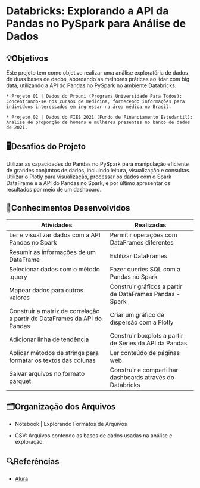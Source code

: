 # Databricks: Explorando a API da Pandas no PySpark para Análise de Dados

## 💡Objetivos
Este projeto tem como objetivo realizar uma análise exploratória de dados de duas bases de dados, abordando as melhores práticas ao lidar com big data, utilizando a API do Pandas no PySpark no ambiente Databricks.

    * Projeto 01 | Dados do Prouni (Programa Universidade Para Todos): Concentrando-se nos cursos de medicina, fornecendo informações para indivíduos interessados em ingressar na área médica no Brasil.

    * Projeto 02 | Dados do FIES 2021 (Fundo de Financiamento Estudantil): Analise de proporção de homens e mulheres presentes no banco de dados de 2021.

## 🖥️Desafios do Projeto
Utilizar as capacidades do Pandas no PySpark para manipulação eficiente de grandes conjuntos de dados, incluindo leitura, visualização e consultas. Utilizar o Plotly para visualização, processar os dados com o Spark DataFrame e a API do Pandas no Spark, e por último apresentar os resultados por meio de um dashboard.


## 📄Conhecimentos Desenvolvidos
|Atividades|Realizadas |
|----------|-----------|
| Ler e visualizar dados com a API Pandas no Spark | Permitir operações com DataFrames diferentes |
| Resumir as informações de um DataFrame | Estilizar DataFrames |
| Selecionar dados com o método .query | Fazer queries SQL com a Pandas no Spark |
| Mapear dados para outros valores | Construir gráficos a partir de DataFrames Pandas - Spark |
| Construir a matriz de correlação a partir de DataFrames da API do Pandas | Criar um gráfico de dispersão com a Plotly |
| Adicionar linha de tendência | Construir boxplots a partir de Series da API da Pandas |
| Aplicar métodos de strings para formatar os textos das colunas | Ler conteúdo de páginas web |
| Salvar arquivos no formato parquet | Construir e compartilhar dashboards através do Databricks |

##  🗂️Organização dos Arquivos
* Notebook | Explorando Formatos de Arquivos

* CSV: Arquivos contendo as bases de dados usadas na análise e exploração.

## 🔍Referências
- [Alura](https://www.alura.com.br/)
